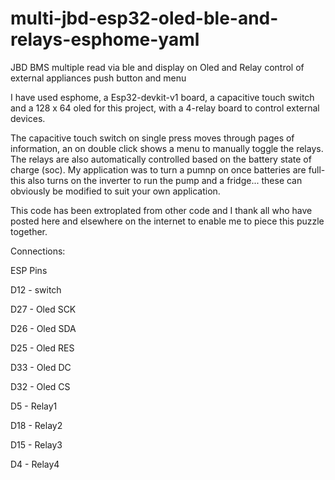 # multi-jbd-esp32-oled-ble-and-relays-esphome-yaml

JBD BMS multiple read via ble and display on Oled and Relay control of external appliances
push button and menu

I have used esphome, a Esp32-devkit-v1 board, a capacitive touch switch and a 128 x 64 oled for this project, with a 4-relay board to control external devices.

The capacitive touch switch on single press moves through pages of information, an on double click shows a menu to manually toggle the relays.
The relays are also automatically controlled based on the battery state of charge (soc). My application was to turn a pumnp on once batteries are full- this also turns on the inverter to run the pump and a fridge... these can obviously be modified to suit your own application.

This code has been extroplated from other code and I thank all who have posted here and elsewhere on the internet to enable me to piece this puzzle together.

Connections:

ESP Pins

D12 - switch

D27 - Oled SCK

D26 - Oled SDA

D25 - Oled RES

D33 - Oled DC

D32 - Oled CS

D5 - Relay1

D18 - Relay2

D15 - Relay3

D4 - Relay4

